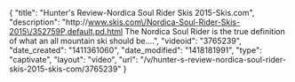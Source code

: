 {
    "title": "Hunter's Review-Nordica Soul Rider Skis 2015-Skis.com",
    "description": "http:\/\/www.skis.com\/Nordica-Soul-Rider-Skis-2015\/352759P,default,pd.html The Nordica Soul Rider is the true definition of what an all mountain ski should be....",
    "videoid": "3765239",
    "date_created": "1411361060",
    "date_modified": "1418181991",
    "type": "captivate",
    "layout": "video",
    "url": "\/v\/hunter-s-review-nordica-soul-rider-skis-2015-skis-com\/3765239"
}